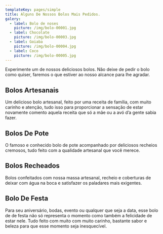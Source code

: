```yaml
---
templateKey: pages/simple
title: Alguns De Nossos Bolos Mais Pedidos.
galery:
  - label: Bolo de noses
    picture: /img/bolo-00001.jpg
  - label: Chocolate
    picture: /img/bolo-00003.jpg
  - label: Goiaba
    picture: /img/bolo-00004.jpg
  - label: Coco
    picture: /img/bolo-00005.jpg
---
```

Experimente um de nossos deliciosos bolos. Não deixe de pedir o bolo como quiser, faremos o que estiver ao nosso alcance para lhe agradar.

## Bolos Artesanais

Um delicioso bolo artesanal, feito por uma receita de família, com muito carinho e atenção, tudo isso para proporcionar a sensação de estar novamente comento aquela receita que só a mãe ou a avó d’a gente sabia fazer.

## Bolos De Pote

O famoso e conhecido bolo de pote acompanhado por deliciosos recheios cremosos, tudo feito com a qualidade artesanal que você merece.

## Bolos Recheados

Bolos confeitados com nossa massa artesanal, recheio e coberturas de deixar com água na boca e satisfazer os paladares mais exigentes.

## Bolo De Festa

Para seu aniversário, bodas, evento ou qualquer que seja a data, esse bolo de de festa não só representa o momento como também a felicidade de estar nele. Tudo feito com muito com muito carinho, bastante sabor e beleza para que esse momento seja inesquecível.
